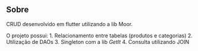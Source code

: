 ## Sobre

CRUD desenvolvido em flutter utilizando a lib Moor.

O projeto possui:
    1. Relacionamento entre tabelas (produtos e categorias)
    2. Utilização de DAOs
    3. Singleton com a lib *GetIt*
    4. Consulta utilizando JOIN 